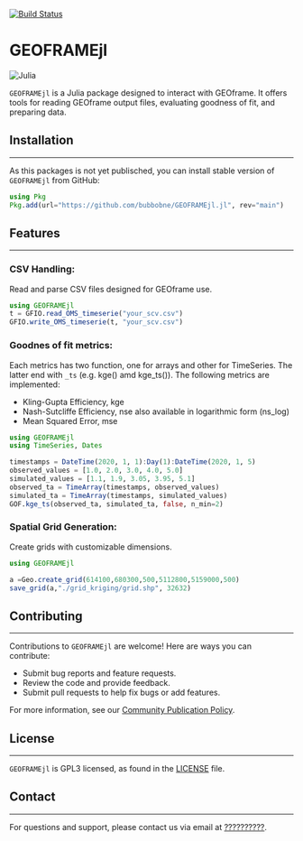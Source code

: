 [![Build Status](https://github.com/bubbobne/GEOFRAMEjl.jl/actions/workflows/CI.yml/badge.svg?branch=main)](https://github.com/bubbobne/GEOFRAMEjl.jl/actions/workflows/CI.yml?query=branch%3Amain)

# GEOFRAMEjl

![Julia](https://img.shields.io/badge/-Julia-9558B2?style=for-the-badge&logo=julia&logoColor=white)



`GEOFRAMEjl` is a Julia package designed to interact with GEOframe. It offers tools for reading GEOframe output files, evaluating goodness of fit, and preparing data.

## Installation
***

As this packages is not yet publisched, you can install stable version of `GEOFRAMEjl` from GitHub:

```julia
using Pkg
Pkg.add(url="https://github.com/bubbobne/GEOFRAMEjl.jl", rev="main")
```



## Features
***

### **CSV Handling**: 
Read and parse CSV files designed for GEOframe use.

```julia
using GEOFRAMEjl
t = GFIO.read_OMS_timeserie("your_scv.csv")
GFIO.write_OMS_timeserie(t, "your_scv.csv")
```

### **Goodnes of fit metrics**: 

Each metrics has two function, one for arrays and other for TimeSeries. The latter end with `_ts` (e.g. kge() amd kge_ts()).
The following metrics are implemented:

* Kling-Gupta Efficiency, kge
* Nash-Sutcliffe Efficiency, nse  also available in logarithmic form (ns_log)
* Mean Squared Error, mse



```julia
using GEOFRAMEjl
using TimeSeries, Dates

timestamps = DateTime(2020, 1, 1):Day(1):DateTime(2020, 1, 5)
observed_values = [1.0, 2.0, 3.0, 4.0, 5.0]
simulated_values = [1.1, 1.9, 3.05, 3.95, 5.1]
observed_ta = TimeArray(timestamps, observed_values)
simulated_ta = TimeArray(timestamps, simulated_values)
GOF.kge_ts(observed_ta, simulated_ta, false, n_min=2)


```


### **Spatial Grid Generation**: 

Create grids with customizable dimensions.


```julia
using GEOFRAMEjl

a =Geo.create_grid(614100,680300,500,5112800,5159000,500)
save_grid(a,"./grid_kriging/grid.shp", 32632)

```




## Contributing
***

Contributions to `GEOFRAMEjl` are welcome! Here are ways you can contribute:

- Submit bug reports and feature requests.
- Review the code and provide feedback.
- Submit pull requests to help fix bugs or add features.

For more information, see our [Community Publication Policy](http://geoframe.blogspot.com/2020/05/geoframe-community-publication-policy.html).



## License
***

`GEOFRAMEjl` is GPL3 licensed, as found in the [LICENSE](LICENSE) file.


## Contact
***

For questions and support, please contact us via email at [??????????](mailto:contact@???).


